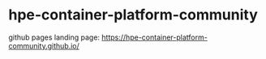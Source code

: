 # hpe-container-platform-community
github pages landing page:  https://hpe-container-platform-community.github.io/
